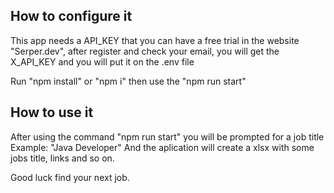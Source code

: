 ## How to configure it
This app needs a API_KEY that you can have a free trial in the website "Serper.dev", after register and check your email, you will get the X_API_KEY and you will put it on the .env file

Run "npm install" or "npm i" then use the "npm run start"


## How to use it
After using the command "npm run start" you will be prompted for a job title
Example: "Java Developer"
And the aplication will create a xlsx with some jobs title, links and so on.


Good luck find your next job.
